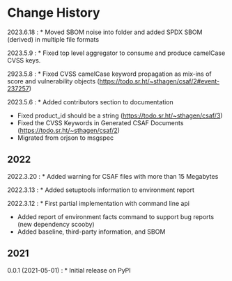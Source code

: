 # Change History

2023.6.18
:    * Moved SBOM noise into folder and added SPDX SBOM (derived) in multiple file formats

2023.5.9
:    * Fixed top level aggregator to consume and produce camelCase CVSS keys.

2923.5.8
:    * Fixed CVSS camelCase keyword propagation as mix-ins of score and vulnerability
  objects (https://todo.sr.ht/~sthagen/csaf/2#event-237257)

2023.5.6
:    * Added contributors section to documentation
* Fixed product_id should be a string (<https://todo.sr.ht/~sthagen/csaf/3>)
* Fixed the CVSS Keywords in Generated CSAF Documents (<https://todo.sr.ht/~sthagen/csaf/2>)
* Migrated from orjson to msgspec

## 2022

2022.3.20
:    * Added warning for CSAF files with more than 15 Megabytes

2022.3.13
:    * Added setuptools information to environment report

2022.3.12
:    * First partial implementation with command line api
* Added report of environment facts command to support bug reports (new dependency scooby)
* Added baseline, third-party information, and SBOM

## 2021

0.0.1 (2021-05-01)
:    * Initial release on PyPI


